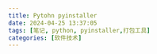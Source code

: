 ```yaml
---
title: Pytohn pyinstaller
date: 2024-04-25 13:37:05
tags: [笔记, python, pyinstaller,打包工具]
categories: [软件技术]
---
```

